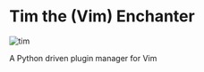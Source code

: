 # Tim the (Vim) Enchanter

![tim](https://cloud.githubusercontent.com/assets/6509117/21078333/531d01c6-bf39-11e6-954e-5b05391dd16c.jpg)

A Python driven plugin manager for Vim
